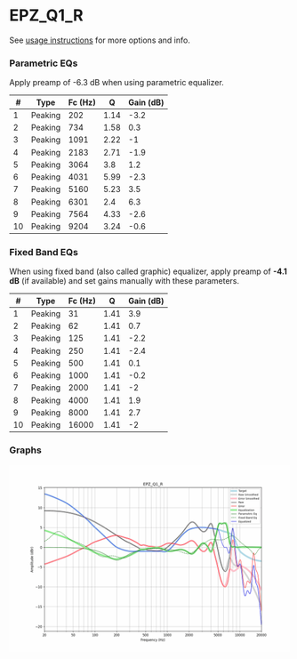 # EPZ_Q1_R
See [usage instructions](https://github.com/jaakkopasanen/AutoEq#usage) for more options and info.

### Parametric EQs
Apply preamp of -6.3 dB when using parametric equalizer.

|   # | Type    |   Fc (Hz) |    Q |   Gain (dB) |
|-----|---------|-----------|------|-------------|
|   1 | Peaking |       202 | 1.14 |        -3.2 |
|   2 | Peaking |       734 | 1.58 |         0.3 |
|   3 | Peaking |      1091 | 2.22 |        -1   |
|   4 | Peaking |      2183 | 2.71 |        -1.9 |
|   5 | Peaking |      3064 | 3.8  |         1.2 |
|   6 | Peaking |      4031 | 5.99 |        -2.3 |
|   7 | Peaking |      5160 | 5.23 |         3.5 |
|   8 | Peaking |      6301 | 2.4  |         6.3 |
|   9 | Peaking |      7564 | 4.33 |        -2.6 |
|  10 | Peaking |      9204 | 3.24 |        -0.6 |

### Fixed Band EQs
When using fixed band (also called graphic) equalizer, apply preamp of **-4.1 dB** (if available) and set gains manually with these parameters.

|   # | Type    |   Fc (Hz) |    Q |   Gain (dB) |
|-----|---------|-----------|------|-------------|
|   1 | Peaking |        31 | 1.41 |         3.9 |
|   2 | Peaking |        62 | 1.41 |         0.7 |
|   3 | Peaking |       125 | 1.41 |        -2.2 |
|   4 | Peaking |       250 | 1.41 |        -2.4 |
|   5 | Peaking |       500 | 1.41 |         0.1 |
|   6 | Peaking |      1000 | 1.41 |        -0.2 |
|   7 | Peaking |      2000 | 1.41 |        -2   |
|   8 | Peaking |      4000 | 1.41 |         1.9 |
|   9 | Peaking |      8000 | 1.41 |         2.7 |
|  10 | Peaking |     16000 | 1.41 |        -2   |

### Graphs
![](./EPZ_Q1_R.png)
